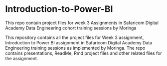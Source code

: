 # Introduction-to-Power-BI
This repo contain project files for week 3 Assignments in Safaricom Digital Academy Data Engineering cohort training sessions by Moringa

This repository contains all the project files for Week 3 assignment, Introduction to Power BI assignment in Safaricom Digital Academy Data Engineering training sessions as implemented by Moringa. The repo contains presentations, ReadMe, Rmd project files and other related files for the assignment.
